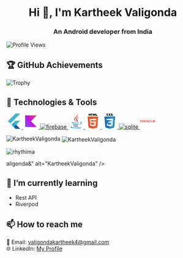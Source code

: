 <h1 align="center">Hi 👋, I'm Kartheek Valigonda</h1>
<h3 align="center">An Android developer from India</h3>


![Profile Views](https://komarev.com/ghpvc/?username=KartheekValigonda&label=Profile%20views&color=blue&style=flat)  

## 🏆 GitHub Achievements  
![Trophy](https://github-profile-trophy.vercel.app/?username=KartheekValigonda&theme=darkhub&no-bg=true&margin-w=4)  

## 🚀 Technologies & Tools  
<p align="left">
  <a href="https://flutter.dev/" target="_blank" rel="noreferrer"> 
    <img src="https://raw.githubusercontent.com/devicons/devicon/master/icons/flutter/flutter-original.svg" alt="flutter" width="40" height="40"/> 
  </a> 
  <a href="https://developer.android.com/kotlin" target="_blank" rel="noreferrer"> 
    <img src="https://raw.githubusercontent.com/devicons/devicon/master/icons/kotlin/kotlin-original.svg" alt="kotlin" width="40" height="40"/> 
  </a> 
   <a href="https://firebase.google.com/" target="_blank" rel="noreferrer"> 
    <img src="https://www.vectorlogo.zone/logos/firebase/firebase-icon.svg" alt="firebase" width="40" height="40"/> 
  </a>
  <a href="https://www.java.com/" target="_blank" rel="noreferrer"> 
    <img src="https://raw.githubusercontent.com/devicons/devicon/master/icons/java/java-original.svg" alt="java" width="40" height="40"/> 
  </a>
  <a href="https://www.w3.org/html/" target="_blank" rel="noreferrer"> 
    <img src="https://raw.githubusercontent.com/devicons/devicon/master/icons/html5/html5-original-wordmark.svg" alt="html5" width="40" height="40"/> 
  </a> 
  <a href="https://www.w3schools.com/css/" target="_blank" rel="noreferrer"> 
    <img src="https://raw.githubusercontent.com/devicons/devicon/master/icons/css3/css3-original-wordmark.svg" alt="css3" width="40" height="40"/> 
  </a> 
  <a href="https://www.sqlite.org/index.html" target="_blank" rel="noreferrer"> 
    <img src="https://www.vectorlogo.zone/logos/sqlite/sqlite-icon.svg" alt="sqlite" width="40" height="40"/> 
  </a> 
  <a href="https://www.oracle.com/" target="_blank" rel="noreferrer"> 
    <img src="https://raw.githubusercontent.com/devicons/devicon/master/icons/oracle/oracle-original.svg" alt="oracle" width="40" height="40"/> 
  </a> 
<p><img align="left" src="https://github-readme-stats.vercel.app/api/top-langs?username=KartheekValigonda&show_icons=true&locale=en&layout=compact" alt="KartheekValigonda" />
</p>
<p>&nbsp;<img align="center" src="https://github-readme-stats.vercel.app/api?username=KartheekValigonda&show_icons=true&locale=en" alt="KartheekValigonda" /></p>
<p><img align="center" src="https://github-readme-streak-stats.herokuapp.com/?user=Kartheek<p><img align="center" src="https://github-readme-streak-stats.herokuapp.com/?user=rhythima&" alt="rhythima" /></p>aligonda&" alt="KartheekValigonda" /></p>

## 🌱 I’m currently learning  
- Rest API  
- Riverpod


## 📫 How to reach me  
📧 Email: [valigondakartheek4@gmail.com](mailto:valigondakartheek4@gmail.com)  
🌐 LinkedIn: [My Profile](https://www.linkedin.com/in/kartheek-v-779421322/)  


